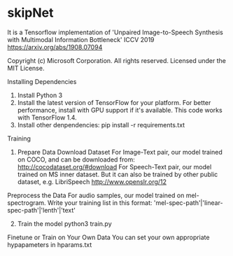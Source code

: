 # skipNet

It is a Tensorflow implementation of 'Unpaired Image-to-Speech Synthesis with Multimodal Information Bottleneck' ICCV 2019
https://arxiv.org/abs/1908.07094

Copyright (c) Microsoft Corporation. All rights reserved.
Licensed under the MIT License.

Installing Dependencies
1. Install Python 3
2. Install the latest version of TensorFlow for your platform. For better performance, install with GPU support if it's available. This code works with TensorFlow 1.4.
3. Install other denpendencies:
pip install -r requirements.txt

Training
1. Prepare Data
Download Dataset
For Image-Text pair, our model trained on COCO, and can be downloaded from: http://cocodataset.org/#download
For Speech-Text pair, our model trained on MS inner dataset. But it can also be trained by other public dataset, e.g. LibriSpeech
http://www.openslr.org/12

Preprocess the Data
For audio samples, our model trained on mel-spectrogram. 
Write your training list in this format:
'mel-spec-path'|'linear-spec-path'|'lenth'|'text'

2. Train the model 
python3 train.py

Finetune or Train on Your Own Data
You can set your own appropriate hypapameters in hparams.txt

